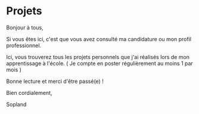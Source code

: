 # Projets

Bonjour à tous,

Si vous êtes ici, c'est que vous avez consulté ma candidature ou mon profil professionnel.

Ici, vous trouverez tous les projets personnels que j'ai réalisés lors de mon apprentissage à l'école. ( Je compte en poster régulièrement au moins 1 par mois ) 

Bonne lecture et merci d'être passé(e) !

Bien cordialement,

Sopland

